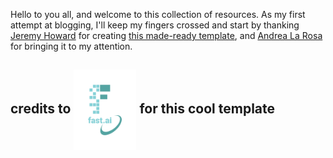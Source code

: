 
Hello to you all, and welcome to this collection of resources. As my first attempt at blogging, I'll keep my fingers crossed and start by thanking [Jeremy Howard](https://twitter.com/jeremyphoward) for creating [this made-ready template](https://www.fast.ai/2020/01/16/fast_template), and [Andrea La Rosa](https://twitter.com/larosaandrea) for bringing it to my attention.

## credits to <img src="images/logo.png" width="100" img align="center"/> for this cool template

